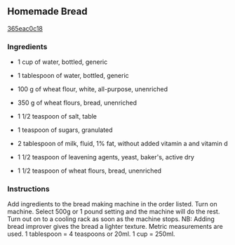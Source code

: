 ## Homemade Bread

[365eac0c18](http://www.food.com/recipe/homemade-bread-194932)

### Ingredients

 - 1 cup of water, bottled, generic

 - 1 tablespoon of water, bottled, generic

 - 100 g of wheat flour, white, all-purpose, unenriched

 - 350 g of wheat flours, bread, unenriched

 - 1 1/2 teaspoon of salt, table

 - 1 teaspoon of sugars, granulated

 - 2 tablespoon of milk, fluid, 1% fat, without added vitamin a and vitamin d

 - 1 1/2 teaspoon of leavening agents, yeast, baker's, active dry

 - 1 1/2 teaspoon of wheat flours, bread, unenriched

### Instructions

Add ingredients to the bread making machine in the order listed. Turn on machine. Select 500g or 1 pound setting and the machine will do the rest. Turn out on to a cooling rack as soon as the machine stops. NB: Adding bread improver gives the bread a lighter texture. Metric measurements are used. 1 tablespoon = 4 teaspoons or 20ml. 1 cup = 250ml.